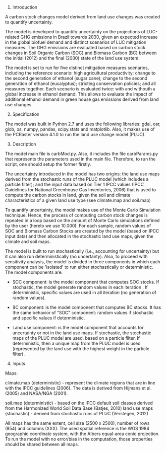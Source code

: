 
1. Introduction

A carbon stock changes model derived from land use changes was created to quantify uncertainty.

The model is developed to quantify uncertainty on the projections of LUC-related GHG emissions in Brazil towards 2030, given an expected increase in the global biofuel demand and distinct scenarios of LUC mitigation measures. The GHG emissions are evaluated based on carbon stock changes in Soil Organic Carbon (SOC) and Biomass Carbon (BC) between the initial (2012) and the final (2030) state of the land use system.

The model is set to run for five distinct mitigation measures scenarios, including the reference scenario: high agricultural productivity; change to the second generation of ethanol (sugar cane); change to the second generation of ethanol (eucalyptus); stricting conservation policies; and all measures together. Each scenario is evaluated twice: with and withouth a global increase in ethanol demand. This allows to evaluate the impact of additional ethanol demand in green house gas emissions derived from land use changes.

2. Specification

The model was built in Python 2.7 and uses the following libraries: gdal, osr, glob, os, numpy, pandas, scipy.stats and matplotlib. Also, it makes use of the PCRaster version 4.1.0 to run the land use change model (PLUC).

3. Description

The model main file is carbMod.py. Also, it includes the file carbParams.py that represents the parameters used in the main file. Therefore, to run the script, one should setup the former firstly. 

The uncertainty introduced in the model has two origins: the land use maps derived from the stochastic runs of the PLUC model (which includes a particle filter); and the input data based on Tier 1 IPCC values (IPCC Guidelines for National Greenhouse Gas Inventories, 2006) that is used to compute the carbon stocks in land, given the soil and climate characteristics of a given land use type (see climate.map and soil.map)

To quantify uncertainty, the model makes use of the Monte Carlo Simulation technique. Hence, the process of computing carbon stock changes is repeated in a loop based on the amount of Monte Carlo simulations defined by the user (hereto we use 10.000). For each sample, random values of SOC and Biomass Carbon Stocks are created by the model (based on IPCC input data) and then allocated in the stochastic land use maps, given the climate and soil maps.  

The model is built to run stochastically (i.e., accounting for uncertainty) but it can also run deterministically (no uncertanty). Also, to proceed with sensitivity analysis, the model is divided in three components in which each component can be 'isolated' to run either stochastically or deterministic. The model components are:

- SOC component: is the model component that computes SOC stocks. If stochastic, the model generate random values in each iteration . If deterministic, specific values are used in all iteration (no generation of random values).

- BC component: is the model component that computes BC stocks. It has the same behavior of "SOC" component: random values if stochastic and specific values if deterministic.

- Land use component: is the model component that accounts for uncertainty or not in the land use maps. If stochastic, the stochastic maps of the PLUC model are used, based on a particle filter. If deterministic, then a unique map from the PLUC model is used (represented by the land use with the highest weight in the particle filter).

4. Inputs

Maps:

climate.map (deterministic) - represent the climate regions that are in line with the IPCC guidelines (2006). The data is derived from Hijmans et al. (2005) and NASA/NGA (2001).

soil.map (deterministic) - based on the IPCC default soil classes derived from the Harmonized World Soil Data Base (Batjes, 2010)
land use maps (stochastic) - derived from stochastic runs of PLUC (Verstegen, 2012)

All maps has the same extent, cell size (2500 x 2500), number of rows (854) and columns (XXX). The used spatial reference is the WGS 1984 geographic coordinate system, with the Albers equal-area conic projection. To run the model with no error/bias in the computation, those properties should be shared between all maps.  


